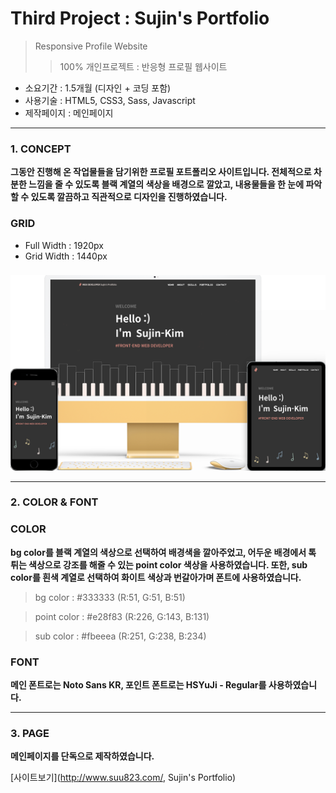 # Third Project : Sujin's Portfolio
> Responsive Profile Website
>> 100% 개인프로젝트 : 반응형 프로필 웹사이트
- 소요기간 : 1.5개월 (디자인 + 코딩 포함)
- 사용기술 : HTML5, CSS3, Sass, Javascript
- 제작페이지 : 메인페이지


* * *
### 1. CONCEPT
**그동안 진행해 온 작업물들을 담기위한 프로필 포트폴리오 사이트입니다. 전체적으로 차분한 느낌을 줄 수 있도록 블랙 계열의 색상을 배경으로 깔았고, 내용물들을 한 눈에 파악할 수 있도록 깔끔하고 직관적으로 디자인을 진행하였습니다.** 
### GRID
- Full Width : 1920px
- Grid Width : 1440px
###
###
![CONCEPT](./images/pf3-d.png)


* * *
### 2. COLOR & FONT
### COLOR
**bg color를 블랙 계열의 색상으로 선택하여 배경색을 깔아주었고, 어두운 배경에서 톡 튀는 색상으로 강조를 해줄 수 있는 point color 색상을 사용하였습니다. 또한, sub color를 흰색 계열로 선택하여 화이트 색상과 번갈아가며 폰트에 사용하였습니다.** 
> bg color : #333333 (R:51, G:51, B:51)

> point color : #e28f83 (R:226, G:143, B:131)

> sub color : #fbeeea (R:251, G:238, B:234)

###
### FONT
**메인 폰트로는 Noto Sans KR, 포인트 폰트로는 HSYuJi - Regular를 사용하였습니다.** 


* * *
### 3. PAGE
**메인페이지를 단독으로 제작하였습니다.** 

[사이트보기](http://www.suu823.com/, Sujin's Portfolio)